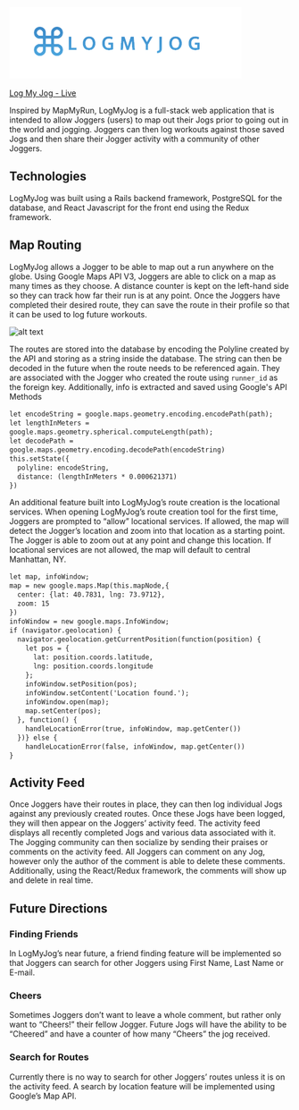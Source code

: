  ![alt text](/app/assets/images/logmyjog.png "LogMyJog")

[Log My Jog - Live](https://logmyjog.herokuapp.com/ "LogMyJog")

Inspired by MapMyRun, LogMyJog is a full-stack web application that is intended to allow Joggers (users) to map out their Jogs prior to going out in the world and jogging. Joggers can then log workouts against those saved Jogs and then share their Jogger activity with a community of other Joggers.

## Technologies

LogMyJog was built using a Rails backend framework, PostgreSQL for the database, and React Javascript for the front end using the Redux framework.

## Map Routing

LogMyJog allows a Jogger to be able to map out a run anywhere on the globe. Using Google Maps API V3, Joggers are able to click on a map as many times as they choose. A distance counter is kept on the left-hand side so they can track how far their run is at any point. Once the Joggers have completed their desired route, they can save the route in their profile so that it can be used to log future workouts.

![alt text]("https://giphy.com/embed/l9UUa0SERRlDB2xpTX")

The routes are stored into the database by encoding the Polyline created by the API and storing as a string inside the database. The string can then be decoded in the future when the route needs to be referenced again. They are associated with the Jogger who created the route using `runner_id` as the foreign key. Additionally, info is extracted and saved using Google's API Methods

```
let encodeString = google.maps.geometry.encoding.encodePath(path);
let lengthInMeters = google.maps.geometry.spherical.computeLength(path);
let decodePath = google.maps.geometry.encoding.decodePath(encodeString)
this.setState({
  polyline: encodeString,
  distance: (lengthInMeters * 0.000621371)
})

```

An additional feature built into LogMyJog’s route creation is the locational services. When opening LogMyJog’s route creation tool for the first time, Joggers are prompted to “allow” locational services. If allowed, the map will detect the Jogger’s location and zoom into that location as a starting point. The Jogger is able to zoom out at any point and change this location. If locational services are not allowed, the map will default to central Manhattan, NY.

```
let map, infoWindow;
map = new google.maps.Map(this.mapNode,{
  center: {lat: 40.7831, lng: 73.9712},
  zoom: 15
})
infoWindow = new google.maps.InfoWindow;
if (navigator.geolocation) {
  navigator.geolocation.getCurrentPosition(function(position) {
    let pos = {
      lat: position.coords.latitude,
      lng: position.coords.longitude
    };
    infoWindow.setPosition(pos);
    infoWindow.setContent('Location found.');
    infoWindow.open(map);
    map.setCenter(pos);
  }, function() {
    handleLocationError(true, infoWindow, map.getCenter())
  })} else {
    handleLocationError(false, infoWindow, map.getCenter())
}
```

## Activity Feed

Once Joggers have their routes in place, they can then log individual Jogs against any previously created routes. Once these Jogs have been logged, they will then appear on the Joggers’ activity feed. The activity feed displays all recently completed Jogs and various data associated with it. The Jogging community can then socialize by sending their praises or comments on the activity feed. All Joggers can comment on any Jog, however only the author of the comment is able to delete these comments. Additionally, using the React/Redux framework, the comments will show up and delete in real time.

## Future Directions

### Finding Friends
In LogMyJog’s near future, a friend finding feature will be implemented so that Joggers can search for other Joggers using First Name, Last Name or E-mail.

### Cheers

Sometimes Joggers don’t want to leave a whole comment, but rather only want to “Cheers!” their fellow Jogger. Future Jogs will have the ability to be “Cheered” and have a counter of how many “Cheers” the jog received.

### Search for Routes

Currently there is no way to search for other Joggers’ routes unless it is on the activity feed. A search by location feature will be implemented using Google’s Map API.
